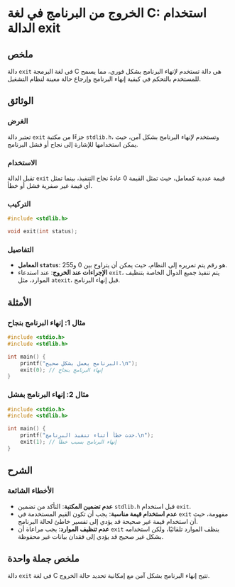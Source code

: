 <!--
Meta Description: # الخروج من البرنامج في لغة C: استخدام الدالة exit ## ملخص دالة `exit` في لغة البرمجة C هي دالة تستخدم لإنهاء البرنامج بشكل فوري، مما يسمح للمستخدم با...
Meta Keywords: البرنامج, exit, إنهاء, بشكل, stdlib
-->

# الخروج من البرنامج في لغة C: استخدام الدالة exit

## ملخص
دالة `exit` في لغة البرمجة C هي دالة تستخدم لإنهاء البرنامج بشكل فوري، مما يسمح للمستخدم بالتحكم في كيفية إنهاء البرنامج وإرجاع حالة معينة لنظام التشغيل.

## الوثائق
### الغرض
تعتبر دالة `exit` جزءًا من مكتبة `stdlib.h`، وتستخدم لإنهاء البرنامج بشكل آمن، حيث يمكن استخدامها للإشارة إلى نجاح أو فشل البرنامج. 

### الاستخدام
تقبل الدالة `exit` قيمة عددية كمعامل، حيث تمثل القيمة 0 عادةً نجاح التنفيذ، بينما تمثل أي قيمة غير صفرية فشل أو خطأ.

### التركيب
```c
#include <stdlib.h>

void exit(int status);
```

### التفاصيل
- **المعامل `status`**: هو رقم يتم تمريره إلى النظام، حيث يمكن أن يتراوح بين 0 و255. 
- **الإجراءات عند الخروج**: عند استدعاء `exit`، يتم تنفيذ جميع الدوال الخاصة بتنظيف الموارد، مثل `atexit`، قبل إنهاء البرنامج.

## الأمثلة
### مثال 1: إنهاء البرنامج بنجاح
```c
#include <stdio.h>
#include <stdlib.h>

int main() {
    printf("البرنامج يعمل بشكل صحيح.\n");
    exit(0); // إنهاء البرنامج بنجاح
}
```

### مثال 2: إنهاء البرنامج بفشل
```c
#include <stdio.h>
#include <stdlib.h>

int main() {
    printf("حدث خطأ أثناء تنفيذ البرنامج.\n");
    exit(1); // إنهاء البرنامج بسبب خطأ
}
```

## الشرح
### الأخطاء الشائعة
- **عدم تضمين المكتبة**: التأكد من تضمين `stdlib.h` قبل استخدام `exit`.
- **عدم استخدام قيمة مناسبة**: يجب أن تكون القيم المستخدمة في `exit` مفهومة، حيث أن استخدام قيمة غير صحيحة قد يؤدي إلى تفسير خاطئ لحالة البرنامج.
- **عدم تنظيف الموارد**: يجب مراعاة أن `exit` ينظف الموارد تلقائيًا، ولكن استخدامه بشكل غير صحيح قد يؤدي إلى فقدان بيانات غير محفوظة.

## ملخص جملة واحدة
دالة `exit` في لغة C تتيح إنهاء البرنامج بشكل آمن مع إمكانية تحديد حالة الخروج.
